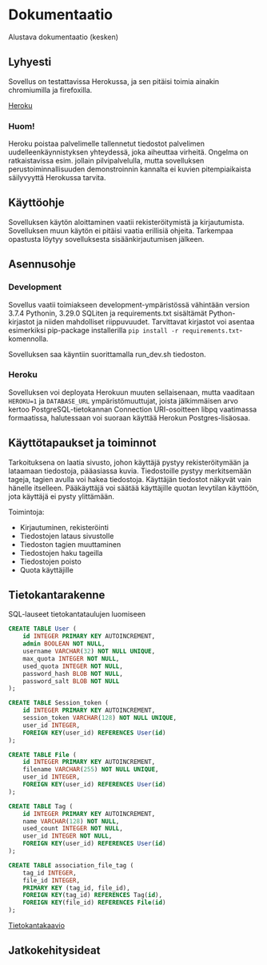 # Dokumentaatio
Alustava dokumentaatio (kesken)

## Lyhyesti

Sovellus on testattavissa Herokussa, ja sen pitäisi toimia ainakin chromiumilla ja firefoxilla.

[Heroku](https://demo-tsoha.herokuapp.com/)

### Huom!
Heroku poistaa palvelimelle tallennetut tiedostot palvelimen uudelleenkäynnistyksen yhteydessä, joka aiheuttaa virheitä.
Ongelma on ratkaistavissa esim. jollain pilvipalvelulla, mutta sovelluksen perustoiminnallisuuden demonstroinnin kannalta ei kuvien pitempiaikaista säilyvyyttä Herokussa tarvita. 

## Käyttöohje

Sovelluksen käytön aloittaminen vaatii rekisteröitymistä ja kirjautumista. Sovelluksen muun käytön ei pitäisi vaatia erillisiä ohjeita.
Tarkempaa opastusta löytyy sovelluksesta sisäänkirjautumisen jälkeen.

## Asennusohje

### Development
Sovellus vaatii toimiakseen development-ympäristössä vähintään version 3.7.4 Pythonin, 3.29.0 SQLiten ja requirements.txt sisältämät Python-kirjastot ja niiden mahdolliset riippuvuudet.
Tarvittavat kirjastot voi asentaa esimerkiksi pip-package installerilla `pip install -r requirements.txt`-komennolla.

Sovelluksen saa käyntiin suorittamalla run_dev.sh tiedoston.

### Heroku
Sovelluksen voi deployata Herokuun muuten sellaisenaan, mutta vaaditaan `HEROKU=1` ja `DATABASE_URL` ympäristömuuttujat, joista jälkimmäisen arvo kertoo PostgreSQL-tietokannan Connection URI-osoitteen libpq vaatimassa formaatissa, halutessaan voi suoraan käyttää Herokun Postgres-lisäosaa.

## Käyttötapaukset ja toiminnot

Tarkoituksena on laatia sivusto, johon käyttäjä pystyy rekisteröitymään ja lataamaan tiedostoja, pääasiassa kuvia. Tiedostoille pystyy merkitsemään tageja, tagien avulla voi hakea tiedostoja. Käyttäjän tiedostot näkyvät vain hänelle itselleen. Pääkäyttäjä voi säätää käyttäjille quotan levytilan käyttöön, jota käyttäjä ei pysty ylittämään.

Toimintoja:
- Kirjautuminen, rekisteröinti
- Tiedostojen lataus sivustolle
- Tiedoston tagien muuttaminen
- Tiedostojen haku tageilla
- Tiedostojen poisto
- Quota käyttäjille

## Tietokantarakenne

SQL-lauseet tietokantataulujen luomiseen

```SQL
CREATE TABLE User (
	id INTEGER PRIMARY KEY AUTOINCREMENT,
	admin BOOLEAN NOT NULL,
	username VARCHAR(32) NOT NULL UNIQUE,
	max_quota INTEGER NOT NULL,
	used_quota INTEGER NOT NULL,
	password_hash BLOB NOT NULL,
	password_salt BLOB NOT NULL
);
```

```SQL
CREATE TABLE Session_token (
	id INTEGER PRIMARY KEY AUTOINCREMENT,
	session_token VARCHAR(128) NOT NULL UNIQUE,
	user_id INTEGER,
	FOREIGN KEY(user_id) REFERENCES User(id)
);
```

```SQL
CREATE TABLE File (
	id INTEGER PRIMARY KEY AUTOINCREMENT,
	filename VARCHAR(255) NOT NULL UNIQUE,
	user_id INTEGER,
	FOREIGN KEY(user_id) REFERENCES User(id)
);
```

```SQL
CREATE TABLE Tag (
	id INTEGER PRIMARY KEY AUTOINCREMENT,
	name VARCHAR(128) NOT NULL,
	used_count INTEGER NOT NULL,
	user_id INTEGER NOT NULL,
	FOREIGN KEY(user_id) REFERENCES User(id)
);
```

```SQL
CREATE TABLE association_file_tag (
	tag_id INTEGER,
	file_id INTEGER,
	PRIMARY KEY (tag_id, file_id),
	FOREIGN KEY(tag_id) REFERENCES Tag(id),
	FOREIGN KEY(file_id) REFERENCES File(id)
);
```

[Tietokantakaavio](https://github.com/ArktinenKarpalo/demo-tsoha/blob/master/docs/tietokantakaavio.png)

## Jatkokehitysideat
